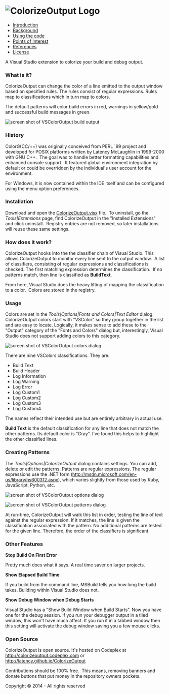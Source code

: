 ![ColorizeOutput Logo](http://bio-hazard.cx/colorizeoutput/images/ColorizeOutputLogo.png)
=====================================================

<ul>
  <li><a href="#introduction">Introduction</a>
  <li><a href="#background">Background</a>
  <li><a href="#using">Using the code</a>
  <li><a href="#points">Points of Interest</a>
  <li><a href="#references">References</a> </li>
  <li><a href="#license">License</a> </li>
</ul>

A Visual Studio extension to colorize your build and debug output.

### What is it?

ColorizeOutput can change the color of a line emitted to the output
window based on specified rules. The rules consist of regular
expressions. Rules map to classifications which in turn map to colors.

The default patterns will color build errors in red, warnings in
yellow/gold and successful build messages in green.

![screen shot of VSColorOutput build output](http://bio-hazard.cx/colorizeoutput/images/vscoloroutput.png)

### History

ColorG(CC/++) was originally conceived from PERL \`99 project and
developed for POSIX platforms written by Latency McLaughlin in 1999-2000
with GNU C++.  The goal was to handle better formatting capabilities and
enhanced console support.  It featured global environment integration by
default or could be overridden by the individual's user account for the
environment.

For Windows, it is now contained within the IDE itself and can be
configured using the menu option preferences.

### Installation

Download and open the
[ColorizeOutput.visx](http://visualstudiogallery.msdn.microsoft.com/f4d9c2b5-d6d7-4543-a7a5-2d7ebabc2496)
file.  To uninstall, go the *Tools|Extensions* page, find ColorizeOutput
in the "Installed Extensions" and click uninstall.  Registry entries are
not removed, so later installations will reuse these same settings.

### How does it work?

ColorizeOutput hooks into the the classifier chain of Visual Studio.
This allows ColorizeOutput to monitor every line sent to the output
window.  A list of classifiers, consisting of regular expressions and
classifications is checked. The first matching expression determines the
classification.  If no patterns match, then line is classified as
**BuildText**.

From here, Visual Studio does the heavy lifting of mapping the
classification to a color.  Colors are stored in the registry.

### Usage

Colors are set in the *Tools|Options|Fonts and Colors|Text Editor*
dialog. ColorizeOutput colors start with "VSColor" so they group
together in the list and are easy to locate. Logically, it makes sense
to add these to the "Output" category of the "Fonts and Colors" dialog
but, interestingly, Visual Studio does not support adding colors to this
category.

![screen shot of VSColorOutput colors
dialog](http://bio-hazard.cx/colorizeoutput/images/vscoloroutputcolors.png)

There are nine VSColors classifications. They are:

-   Build Text
-   Build Header
-   Log Information
-   Log Warning
-   Log Error
-   Log Custom1
-   Log Custom2
-   Log Custom3
-   Log Custom4

The names reflect their intended use but are entirely arbitrary in
actual use.

**Build Text** is the default classification for any line that does not
match the other patterns. Its default color is "Gray". I've found this
helps to highlight the other classified lines.

### Creating Patterns

The *Tools|Options|ColorizeOutput* dialog contains settings. You can
add, delete or edit the patterns. Patterns are regular expressions. The
regular expressions use the .NET form
(<http://msdn.microsoft.com/en-us/library/hs600312.aspx>), which varies
slightly from those used by Ruby, JavaScript, Python, etc.

![screen shot of VSColorOutput options
dialog](http://bio-hazard.cx/colorizeoutput/images/vscoloroutputoptions.png)

![screen shot of VSColorOutput patterns
dialog](http://bio-hazard.cx/colorizeoutput/images/vscoloroutputpatterns.png)

At run-time, ColorizeOutput will walk this list in order, testing the
line of text against the regular expression. If it matches, the line is
given the classification associated with the pattern. No additional
patterns are tested for the given line. Therefore, the order of the
classifiers is significant.

### Other Features

**Stop Build On First Error**

Pretty much does what it says. A real time saver on larger projects.

**Show Elapsed Build Time**

If you build from the command line, MSBuild tells you how long the build
takes. Building within Visual Studio does not.

**Show Debug Window when Debug Starts**

Visual Studio has a "Show Build Window when Build Starts". Now you have
one for the debug session. If you run your debugger output in a tiled
window, this won't have much affect. If you run it in a tabbed window
then this setting will activate the debug window saving you a few mouse
clicks.

### Open Source

ColorizeOutput is open source. It's hosted on Codeplex at
<http://colorizeoutput.codeplex.com> or <http://latency.github.io/ColorizeOutput>

Contributions should be 100% free.  This means, removing banners and
donate buttons that put money in the repository owners pockets.

Copyright © 2014 - All rights reserved